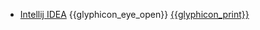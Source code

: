 * [Intellij IDEA]({{baseUrl}}/intellij/)
  <trigger for="pop:intellij-preview">{{glyphicon_eye_open}}</trigger> [{{glyphicon_print}}](intellij/print.html)

<popover id="pop:intellij-preview" title="Intellij IDEA {{glyphicon_eye_open}}" placement="right">
  <div slot="content">
    <include src="preview.md" />
  </div>
</popover>
